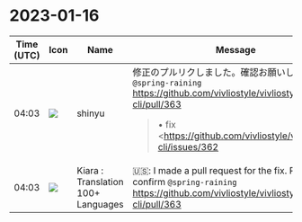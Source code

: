 # 2023-01-16

|Time (UTC)|Icon|Name|Message|
|---|---|---|---|
|04:03|![](https://avatars.slack-edge.com/2018-04-27/354445776386_e258f5ed5ba887b08668_72.jpg)|shinyu|修正のプルリクしました。確認お願いします `@spring-raining`<br><https://github.com/vivliostyle/vivliostyle-cli/pull/363><br><blockquote>• fix <https://github.com/vivliostyle/vivliostyle-cli/issues/362|#362></blockquote>|
|04:03|![](https://avatars.slack-edge.com/2021-08-02/2324149410423_2aa7423c4133ecb9f168_72.png)|Kiara : Translation 100+ Languages|🇺🇸: I made a pull request for the fix. Please confirm `@spring-raining`<br><https://github.com/vivliostyle/vivliostyle-cli/pull/363>|
